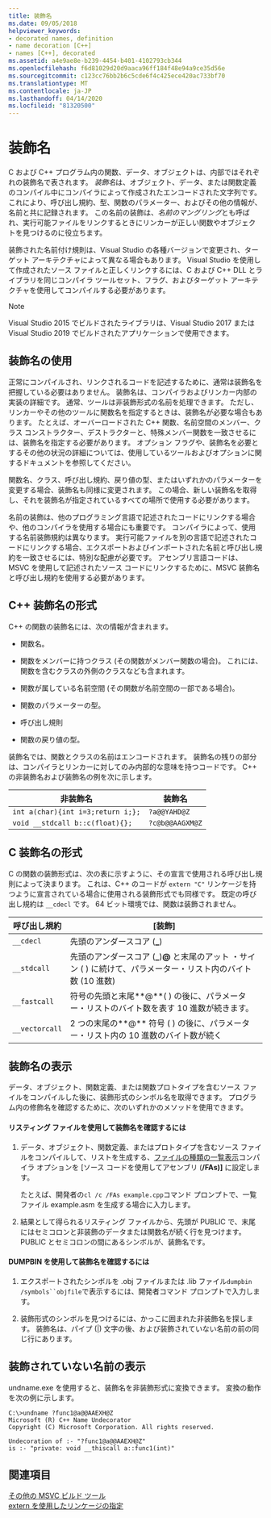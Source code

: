 ```yaml
---
title: 装飾名
ms.date: 09/05/2018
helpviewer_keywords:
- decorated names, definition
- name decoration [C++]
- names [C++], decorated
ms.assetid: a4e9ae8e-b239-4454-b401-4102793cb344
ms.openlocfilehash: f6d81029d20d9aaca96ff184f48e94a9ce35d56e
ms.sourcegitcommit: c123cc76bb2b6c5cde6f4c425ece420ac733bf70
ms.translationtype: MT
ms.contentlocale: ja-JP
ms.lasthandoff: 04/14/2020
ms.locfileid: "81320500"
---
```

# <a name="decorated-names"></a>装飾名

C および C++ プログラム内の関数、データ、オブジェクトは、内部ではそれぞれの装飾名で表されます。 *装飾名*は、オブジェクト、データ、または関数定義のコンパイル中にコンパイラによって作成されたエンコードされた文字列です。 これにより、呼び出し規約、型、関数のパラメーター、およびその他の情報が、名前と共に記録されます。 この名前の装飾は、*名前のマングリング*とも呼ばれ、実行可能ファイルをリンクするときにリンカーが正しい関数やオブジェクトを見つけるのに役立ちます。

装飾された名前付け規則は、Visual Studio の各種バージョンで変更され、ターゲット アーキテクチャによって異なる場合もあります。 Visual Studio を使用して作成されたソース ファイルと正しくリンクするには、C および C++ DLL とライブラリを同じコンパイラ ツールセット、フラグ、およびターゲット アーキテクチャを使用してコンパイルする必要があります。

> [!NOTE]
> Visual Studio 2015 でビルドされたライブラリは、Visual Studio 2017 または Visual Studio 2019 でビルドされたアプリケーションで使用できます。

## <a name="using-decorated-names"></a><a name="Using"></a>装飾名の使用

正常にコンパイルされ、リンクされるコードを記述するために、通常は装飾名を把握している必要はありません。 装飾名は、コンパイラおよびリンカー内部の実装の詳細です。 通常、ツールは非装飾形式の名前を処理できます。 ただし、リンカーやその他のツールに関数名を指定するときは、装飾名が必要な場合もあります。 たとえば、オーバーロードされた C++ 関数、名前空間のメンバー、クラス コンストラクター、デストラクターと、特殊メンバー関数を一致させるには、装飾名を指定する必要があります。 オプション フラグや、装飾名を必要とするその他の状況の詳細については、使用しているツールおよびオプションに関するドキュメントを参照してください。

関数名、クラス、呼び出し規約、戻り値の型、またはいずれかのパラメーターを変更する場合、装飾名も同様に変更されます。 この場合、新しい装飾名を取得し、それを装飾名が指定されているすべての場所で使用する必要があります。

名前の装飾は、他のプログラミング言語で記述されたコードにリンクする場合や、他のコンパイラを使用する場合にも重要です。 コンパイラによって、使用する名前装飾規約は異なります。 実行可能ファイルを別の言語で記述されたコードにリンクする場合、エクスポートおよびインポートされた名前と呼び出し規約を一致させるには、特別な配慮が必要です。 アセンブリ言語コードは、MSVC を使用して記述されたソース コードにリンクするために、MSVC 装飾名と呼び出し規約を使用する必要があります。

## <a name="format-of-a-c-decorated-name"></a><a name="Format"></a>C++ 装飾名の形式

C++ の関数の装飾名には、次の情報が含まれます。

- 関数名。

- 関数をメンバーに持つクラス (その関数がメンバー関数の場合)。 これには、関数を含むクラスの外側のクラスなども含まれます。

- 関数が属している名前空間 (その関数が名前空間の一部である場合)。

- 関数のパラメーターの型。

- 呼び出し規則

- 関数の戻り値の型。

装飾名では、関数とクラスの名前はエンコードされます。 装飾名の残りの部分は、コンパイラとリンカーに対してのみ内部的な意味を持つコードです。 C++ の非装飾名および装飾名の例を次に示します。

|非装飾名|装飾名|
|----------------------|--------------------|
|`int a(char){int i=3;return i;};`|`?a@@YAHD@Z`|
|`void __stdcall b::c(float){};`|`?c@b@@AAGXM@Z`|

## <a name="format-of-a-c-decorated-name"></a><a name="FormatC"></a>C 装飾名の形式

C の関数の装飾形式は、次の表に示すように、その宣言で使用される呼び出し規則によって決まります。 これは、C++ のコードが `extern "C"` リンケージを持つように宣言されている場合に使用される装飾形式でも同様です。 既定の呼び出し規約は `__cdecl` です。 64 ビット環境では、関数は装飾されません。

|呼び出し規約|[装飾]|
|------------------------|----------------|
|`__cdecl`|先頭のアンダースコア (**_**)|
|`__stdcall`|先頭のアンダースコア (**_**)**\@** と末尾のアット ・サイン ( ) に続けて、パラメーター・リスト内のバイト数 (10 進数)|
|`__fastcall`|符号の先頭と末尾**\@**( ) の後に、パラメーター・リストのバイト数を表す 10 進数が続きます。|
|`__vectorcall`|2 つの末尾の**\@** 符号 ( ) の後に、パラメーター・リスト内の 10 進数のバイト数が続く|

## <a name="viewing-decorated-names"></a><a name="Viewing"></a>装飾名の表示

データ、オブジェクト、関数定義、または関数プロトタイプを含むソース ファイルをコンパイルした後に、装飾形式のシンボル名を取得できます。 プログラム内の修飾名を確認するために、次のいずれかのメソッドを使用できます。

#### <a name="to-use-a-listing-to-view-decorated-names"></a>リスティング ファイルを使用して装飾名を確認するには

1. データ、オブジェクト、関数定義、またはプロトタイプを含むソース ファイルをコンパイルして、リストを生成する、[ファイルの種類の一覧表示](fa-fa-listing-file.md)コンパイラ オプションを [ソース コードを使用してアセンブリ (**/FAs)]** に設定します。

   たとえば、開発者の`cl /c /FAs example.cpp`コマンド プロンプトで、一覧ファイル example.asm を生成する場合に入力します。

2. 結果として得られるリスティング ファイルから、先頭が PUBLIC で、末尾にはセミコロンと非装飾のデータまたは関数名が続く行を見つけます。 PUBLIC とセミコロンの間にあるシンボルが、装飾名です。

#### <a name="to-use-dumpbin-to-view-decorated-names"></a>DUMPBIN を使用して装飾名を確認するには

1. エクスポートされたシンボルを .obj ファイルまたは .lib ファイル`dumpbin /symbols``objfile`で表示するには、開発者コマンド プロンプトで入力します。

2. 装飾形式のシンボルを見つけるには、かっこに囲まれた非装飾名を探します。 装飾名は、パイプ (&#124;) 文字の後、および装飾されていない名前の前の同じ行にあります。

## <a name="viewing-undecorated-names"></a><a name="Undecorated"></a>装飾されていない名前の表示

undname.exe を使用すると、装飾名を非装飾形式に変換できます。 変換の動作を次の例に示します。

```
C:\>undname ?func1@a@@AAEXH@Z
Microsoft (R) C++ Name Undecorator
Copyright (C) Microsoft Corporation. All rights reserved.

Undecoration of :- "?func1@a@@AAEXH@Z"
is :- "private: void __thiscall a::func1(int)"
```

## <a name="see-also"></a>関連項目

[その他の MSVC ビルド ツール](c-cpp-build-tools.md)<br/>
[extern を使用したリンケージの指定](../../cpp/using-extern-to-specify-linkage.md)
